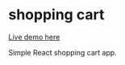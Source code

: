 # shopping cart

[Live demo here](https://socryy.github.io/shopping-cart)

Simple React shopping cart app.
